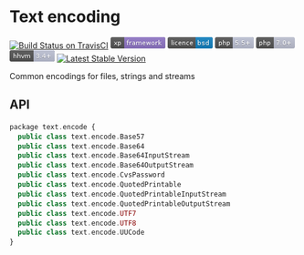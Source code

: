 Text encoding
=============

[![Build Status on TravisCI](https://secure.travis-ci.org/xp-framework/text-encode.svg)](http://travis-ci.org/xp-framework/text-encode)
[![XP Framework Module](https://raw.githubusercontent.com/xp-framework/web/master/static/xp-framework-badge.png)](https://github.com/xp-framework/core)
[![BSD Licence](https://raw.githubusercontent.com/xp-framework/web/master/static/licence-bsd.png)](https://github.com/xp-framework/core/blob/master/LICENCE.md)
[![Required PHP 5.5+](https://raw.githubusercontent.com/xp-framework/web/master/static/php-5_5plus.png)](http://php.net/)
[![Supports PHP 7.0+](https://raw.githubusercontent.com/xp-framework/web/master/static/php-7_0plus.png)](http://php.net/)
[![Supports HHVM 3.4+](https://raw.githubusercontent.com/xp-framework/web/master/static/hhvm-3_4plus.png)](http://hhvm.com/)
[![Latest Stable Version](https://poser.pugx.org/xp-framework/text-encode/version.png)](https://packagist.org/packages/xp-framework/text-encode)

Common encodings for files, strings and streams

API
---

```php
package text.encode {
  public class text.encode.Base57
  public class text.encode.Base64
  public class text.encode.Base64InputStream
  public class text.encode.Base64OutputStream
  public class text.encode.CvsPassword
  public class text.encode.QuotedPrintable
  public class text.encode.QuotedPrintableInputStream
  public class text.encode.QuotedPrintableOutputStream
  public class text.encode.UTF7
  public class text.encode.UTF8
  public class text.encode.UUCode
}
```